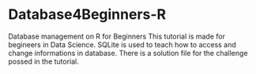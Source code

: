 # Database4Beginners-R
Database management on R for Beginners
This tutorial is made for begineers in Data Science.
SQLite is used to teach how to access and change informations in database.
There is a solution file for the challenge possed in the tutorial.
